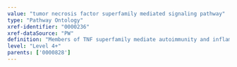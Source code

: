 ```yaml
---
value: "tumor necrosis factor superfamily mediated signaling pathway"
type: "Pathway Ontology"
xref-identifier: "0000236"
xref-dataSource: "PW"
definition: "Members of TNF superfamily mediate autoimmunity and inflammation, cell proliferation, survival and/or apoptosis through a number of signaling mechanisms that involve activation of nuclear factor-kappaB, of caspases and/or of mitogen-activated protein kinases (MAPK). TNF superfamily has been implicated in a wide range of human diseases including tumorigenesis, septic shock, rheumatoid arthritis and other conditions."
level: "Level 4+"
parents: ['0000828']
---
```

